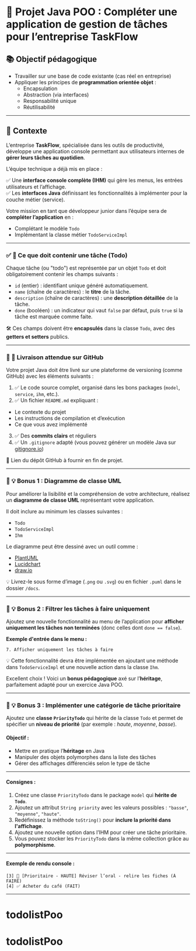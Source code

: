 # 📝 Projet Java POO : Compléter une application de gestion de tâches pour l’entreprise TaskFlow

## 📚 Objectif pédagogique

- Travailler sur une base de code existante (cas réel en entreprise)
- Appliquer les principes de **programmation orientée objet** :
  - Encapsulation
  - Abstraction (via interfaces)
  - Responsabilité unique
  - Réutilisabilité

---

## 🎯 Contexte

L’entreprise **TaskFlow**, spécialisée dans les outils de productivité, développe une application console permettant aux utilisateurs internes de **gérer leurs tâches au quotidien**.

L’équipe technique a déjà mis en place :

✅ Une **interface console complète (IHM)** qui gère les menus, les entrées utilisateurs et l’affichage.  
✅ Les **interfaces Java** définissant les fonctionnalités à implémenter pour la couche métier (service).

Votre mission en tant que développeur junior dans l’équipe sera de **compléter l’application** en :

- Complétant le modèle `Todo`
- Implémentant la classe métier `TodoServiceImpl`

---

### ✅ 📌 Ce que doit contenir une tâche (Todo)

Chaque tâche (ou "todo") est représentée par un objet `Todo` et doit obligatoirement contenir les champs suivants :

* `id` (entier) : identifiant unique généré automatiquement.
* `name` (chaîne de caractères) : le **titre** de la tâche.
* `description` (chaîne de caractères) : une **description détaillée** de la tâche.
* `done` (booléen) : un indicateur qui vaut `false` par défaut, puis `true` si la tâche est marquée comme faite.

🛠️ Ces champs doivent être **encapsulés** dans la classe `Todo`, avec des **getters et setters** publics.


---

### 🚀 📂 Livraison attendue sur GitHub

Votre projet Java doit être livré sur une plateforme de versioning (comme GitHub) avec les éléments suivants :

1. ✅ Le code source complet, organisé dans les bons packages (`model`, `service`, `ihm`, etc.).
2. ✅ Un fichier `README.md` expliquant :

  * Le contexte du projet
  * Les instructions de compilation et d’exécution
  * Ce que vous avez implémenté
3. ✅ Des **commits clairs** et réguliers
4. ✅ Un `.gitignore` adapté (vous pouvez générer un modèle Java sur [gitignore.io](https://www.toptal.com/developers/gitignore))

🎯 Lien du dépôt GitHub à fournir en fin de projet.

---

### 🔎 💡 Bonus 1 : Diagramme de classe UML

Pour améliorer la lisibilité et la compréhension de votre architecture, réalisez un **diagramme de classe UML** représentant votre application.

Il doit inclure au minimum les classes suivantes :

* `Todo`
* `TodoServiceImpl`
* `Ihm`

Le diagramme peut être dessiné avec un outil comme :

* [PlantUML](https://plantuml.com/fr/)
* [Lucidchart](https://www.lucidchart.com/)
* [draw.io](https://app.diagrams.net/)

💡 Livrez-le sous forme d’image (`.png` ou `.svg`) ou en fichier `.puml` dans le dossier `/docs`.

---

### 🧠 💡 Bonus 2 : Filtrer les tâches à faire uniquement

Ajoutez une nouvelle fonctionnalité au menu de l’application pour **afficher uniquement les tâches non terminées** (donc celles dont `done == false`).

**Exemple d'entrée dans le menu :**

```
7. Afficher uniquement les tâches à faire
```

💡 Cette fonctionnalité devra être implémentée en ajoutant une méthode dans `TodoServiceImpl` et une nouvelle action dans la classe `Ihm`.

Excellent choix ! Voici un **bonus pédagogique** axé sur l’**héritage**, parfaitement adapté pour un exercice Java POO.

---

### 🧠 💡 Bonus 3 : Implémenter une catégorie de tâche prioritaire

Ajoutez une **classe `PriorityTodo`** qui hérite de la classe `Todo` et permet de spécifier un **niveau de priorité** (par exemple : *haute*, *moyenne*, *basse*).

#### Objectif :

* Mettre en pratique l’**héritage** en Java
* Manipuler des objets polymorphes dans la liste des tâches
* Gérer des affichages différenciés selon le type de tâche

---

#### Consignes :

1. Créez une classe `PriorityTodo` dans le package `model` qui **hérite de `Todo`**.
2. Ajoutez un attribut `String priority` avec les valeurs possibles : `"basse"`, `"moyenne"`, `"haute"`.
3. Redéfinissez la méthode `toString()` pour **inclure la priorité dans l'affichage**.
4. Ajoutez une nouvelle option dans l’IHM pour créer une tâche prioritaire.
5. Vous pouvez stocker les `PriorityTodo` dans la même collection grâce au **polymorphisme**.

---

#### Exemple de rendu console :

```
[3] 🔴 [Prioritaire - HAUTE] Réviser l’oral - relire les fiches (À FAIRE)
[4] ✅ Acheter du café (FAIT)
```

---





# todolistPoo
# todolistPoo
